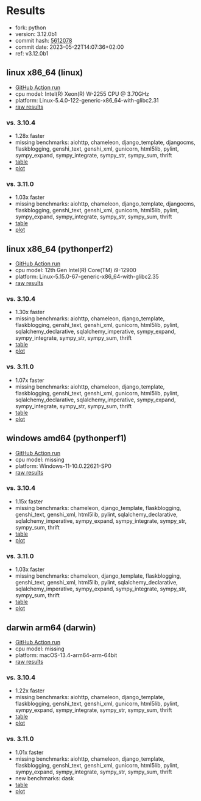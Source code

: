 # Results

- fork: python
- version: 3.12.0b1
- commit hash: [5612078](https://github.com/python/cpython/commit/5612078)
- commit date: 2023-05-22T14:07:36+02:00
- ref: v3.12.0b1

## linux x86_64 (linux)

- [GitHub Action run](https://github.com/faster-cpython/benchmarking/actions/runs/5243805159)
- cpu model: Intel(R) Xeon(R) W-2255 CPU @ 3.70GHz
- platform: Linux-5.4.0-122-generic-x86_64-with-glibc2.31
- [raw results](bm-20230522-linux-x86_64-python-v3.12.0b1-3.12.0b1-5612078.json)

### vs. 3.10.4

- 1.28x faster
- missing benchmarks: aiohttp, chameleon, django_template, djangocms, flaskblogging, genshi_text, genshi_xml, gunicorn, html5lib, pylint, sympy_expand, sympy_integrate, sympy_str, sympy_sum, thrift
- [table](bm-20230522-linux-x86_64-python-v3.12.0b1-3.12.0b1-5612078-vs-3.10.4.md)
- [plot](bm-20230522-linux-x86_64-python-v3.12.0b1-3.12.0b1-5612078-vs-3.10.4.png)

### vs. 3.11.0

- 1.03x faster
- missing benchmarks: aiohttp, chameleon, django_template, djangocms, flaskblogging, genshi_text, genshi_xml, gunicorn, html5lib, pylint, sympy_expand, sympy_integrate, sympy_str, sympy_sum, thrift
- [table](bm-20230522-linux-x86_64-python-v3.12.0b1-3.12.0b1-5612078-vs-3.11.0.md)
- [plot](bm-20230522-linux-x86_64-python-v3.12.0b1-3.12.0b1-5612078-vs-3.11.0.png)

## linux x86_64 (pythonperf2)

- [GitHub Action run](https://github.com/faster-cpython/benchmarking/actions/runs/5243805159)
- cpu model: 12th Gen Intel(R) Core(TM) i9-12900
- platform: Linux-5.15.0-67-generic-x86_64-with-glibc2.35
- [raw results](bm-20230522-pythonperf2-x86_64-python-v3.12.0b1-3.12.0b1-5612078.json)

### vs. 3.10.4

- 1.30x faster
- missing benchmarks: aiohttp, chameleon, django_template, flaskblogging, genshi_text, genshi_xml, gunicorn, html5lib, pylint, sqlalchemy_declarative, sqlalchemy_imperative, sympy_expand, sympy_integrate, sympy_str, sympy_sum, thrift
- [table](bm-20230522-pythonperf2-x86_64-python-v3.12.0b1-3.12.0b1-5612078-vs-3.10.4.md)
- [plot](bm-20230522-pythonperf2-x86_64-python-v3.12.0b1-3.12.0b1-5612078-vs-3.10.4.png)

### vs. 3.11.0

- 1.07x faster
- missing benchmarks: aiohttp, chameleon, django_template, flaskblogging, genshi_text, genshi_xml, gunicorn, html5lib, pylint, sqlalchemy_declarative, sqlalchemy_imperative, sympy_expand, sympy_integrate, sympy_str, sympy_sum, thrift
- [table](bm-20230522-pythonperf2-x86_64-python-v3.12.0b1-3.12.0b1-5612078-vs-3.11.0.md)
- [plot](bm-20230522-pythonperf2-x86_64-python-v3.12.0b1-3.12.0b1-5612078-vs-3.11.0.png)

## windows amd64 (pythonperf1)

- [GitHub Action run](https://github.com/faster-cpython/benchmarking/actions/runs/5243805159)
- cpu model: missing
- platform: Windows-11-10.0.22621-SP0
- [raw results](bm-20230522-pythonperf1-amd64-python-v3.12.0b1-3.12.0b1-5612078.json)

### vs. 3.10.4

- 1.15x faster
- missing benchmarks: chameleon, django_template, flaskblogging, genshi_text, genshi_xml, html5lib, pylint, sqlalchemy_declarative, sqlalchemy_imperative, sympy_expand, sympy_integrate, sympy_str, sympy_sum, thrift
- [table](bm-20230522-pythonperf1-amd64-python-v3.12.0b1-3.12.0b1-5612078-vs-3.10.4.md)
- [plot](bm-20230522-pythonperf1-amd64-python-v3.12.0b1-3.12.0b1-5612078-vs-3.10.4.png)

### vs. 3.11.0

- 1.03x faster
- missing benchmarks: chameleon, django_template, flaskblogging, genshi_text, genshi_xml, html5lib, pylint, sqlalchemy_declarative, sqlalchemy_imperative, sympy_expand, sympy_integrate, sympy_str, sympy_sum, thrift
- [table](bm-20230522-pythonperf1-amd64-python-v3.12.0b1-3.12.0b1-5612078-vs-3.11.0.md)
- [plot](bm-20230522-pythonperf1-amd64-python-v3.12.0b1-3.12.0b1-5612078-vs-3.11.0.png)

## darwin arm64 (darwin)

- [GitHub Action run](https://github.com/faster-cpython/benchmarking/actions/runs/5243805159)
- cpu model: missing
- platform: macOS-13.4-arm64-arm-64bit
- [raw results](bm-20230522-darwin-arm64-python-v3.12.0b1-3.12.0b1-5612078.json)

### vs. 3.10.4

- 1.22x faster
- missing benchmarks: aiohttp, chameleon, django_template, flaskblogging, genshi_text, genshi_xml, gunicorn, html5lib, pylint, sympy_expand, sympy_integrate, sympy_str, sympy_sum, thrift
- [table](bm-20230522-darwin-arm64-python-v3.12.0b1-3.12.0b1-5612078-vs-3.10.4.md)
- [plot](bm-20230522-darwin-arm64-python-v3.12.0b1-3.12.0b1-5612078-vs-3.10.4.png)

### vs. 3.11.0

- 1.01x faster
- missing benchmarks: aiohttp, chameleon, django_template, flaskblogging, genshi_text, genshi_xml, gunicorn, html5lib, pylint, sympy_expand, sympy_integrate, sympy_str, sympy_sum, thrift
- new benchmarks: dask
- [table](bm-20230522-darwin-arm64-python-v3.12.0b1-3.12.0b1-5612078-vs-3.11.0.md)
- [plot](bm-20230522-darwin-arm64-python-v3.12.0b1-3.12.0b1-5612078-vs-3.11.0.png)

